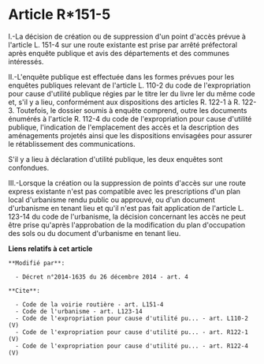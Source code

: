 # Article R*151-5

I.-La décision de création ou de suppression d'un point d'accès prévue à l'article L. 151-4 sur une route existante est prise
par arrêté préfectoral après enquête publique et avis des départements et des communes intéressés. 

II.-L'enquête publique est effectuée dans les formes prévues pour les enquêtes publiques relevant de l'article L. 110-2 du
code de l'expropriation pour cause d'utilité publique régies par le titre Ier du livre Ier du même code et, s'il y a lieu,
conformément aux dispositions des articles R. 122-1 à R. 122-3. Toutefois, le dossier soumis à enquête comprend, outre les
documents énumérés à l'article R. 112-4 du code de l'expropriation pour cause d'utilité publique, l'indication de
l'emplacement des accès et la description des aménagements projetés ainsi que les dispositions envisagées pour assurer le
rétablissement des communications. 

S'il y a lieu à déclaration d'utilité publique, les deux enquêtes sont confondues. 

III.-Lorsque la création ou la suppression de points d'accès sur une route express existante n'est pas compatible avec les
prescriptions d'un plan local d'urbanisme rendu public ou approuvé, ou d'un document d'urbanisme en tenant lieu et qu'il
n'est pas fait application de l'article L. 123-14 du code de l'urbanisme, la décision concernant les accès ne peut être prise
qu'après l'approbation de la modification du plan d'occupation des sols ou du document d'urbanisme en tenant lieu.

**Liens relatifs à cet article**

	**Modifié par**:

	  - Décret n°2014-1635 du 26 décembre 2014 - art. 4

	**Cite**:

	  - Code de la voirie routière - art. L151-4
	  - Code de l'urbanisme - art. L123-14
	  - Code de l'expropriation pour cause d'utilité pu... - art. L110-2 (V)
	  - Code de l'expropriation pour cause d'utilité pu... - art. R122-1 (V)
	  - Code de l'expropriation pour cause d'utilité pu... - art. R122-4 (V)
